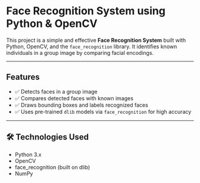 # Face Recognition System using Python & OpenCV

This project is a simple and effective **Face Recognition System** built with Python, OpenCV, and the `face_recognition` library. It identifies known individuals in a group image by comparing facial encodings.

---

##  Features

- ✅ Detects faces in a group image
- ✅ Compares detected faces with known images
- ✅ Draws bounding boxes and labels recognized faces
- ✅ Uses pre-trained `dlib` models via `face_recognition` for high accuracy

---

## 🛠️ Technologies Used

- Python 3.x
- OpenCV
- face_recognition (built on dlib)
- NumPy
